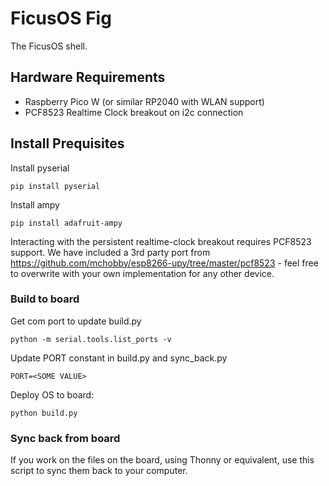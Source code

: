 # FicusOS Fig
The FicusOS shell.

## Hardware Requirements

* Raspberry Pico W (or similar RP2040 with WLAN support)
* PCF8523 Realtime Clock breakout on i2c connection

## Install Prequisites

Install pyserial
```
pip install pyserial
```
Install ampy

```
pip install adafruit-ampy
```

Interacting with the persistent realtime-clock breakout requires PCF8523 support. We have included a 3rd party port from https://github.com/mchobby/esp8266-upy/tree/master/pcf8523 - feel free to overwrite with your own implementation for any other device.


### Build to board

Get com port to update build.py
```
python -m serial.tools.list_ports -v
```

Update PORT constant in build.py and sync_back.py

```
PORT=<SOME VALUE>
```

Deploy OS to board:

```python build.py```

### Sync back from board

If you work on the files on the board, using Thonny or equivalent, use this script to sync them back to your computer.